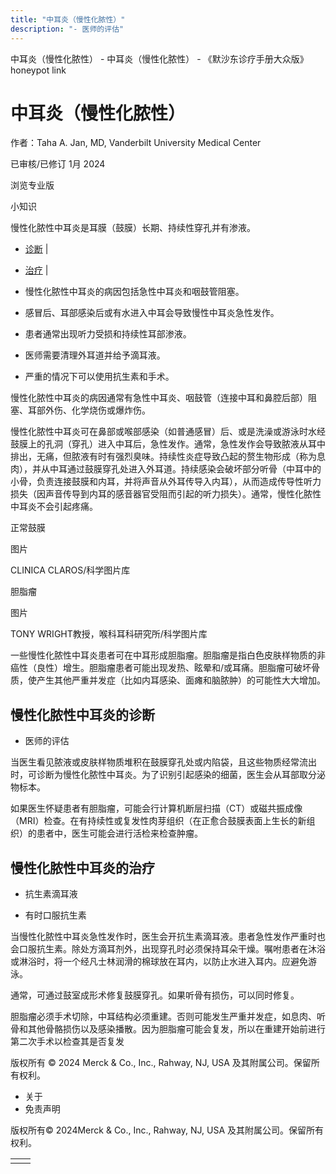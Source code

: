 ```yaml
---
title: "中耳炎（慢性化脓性）"
description: "- 医师的评估"
---
```


﻿中耳炎（慢性化脓性） \- 中耳炎（慢性化脓性） \- 《默沙东诊疗手册大众版》 honeypot link

# 中耳炎（慢性化脓性）

作者：Taha A. Jan, MD, Vanderbilt University Medical Center

已审核/已修订 1月 2024

浏览专业版

小知识

慢性化脓性中耳炎是耳膜（鼓膜）长期、持续性穿孔并有渗液。

- [诊断](#诊断_v26621942_zh) \|
- [治疗](#治疗_v795859_zh) \|

- 慢性化脓性中耳炎的病因包括急性中耳炎和咽鼓管阻塞。

- 感冒后、耳部感染后或有水进入中耳会导致慢性中耳炎急性发作。

- 患者通常出现听力受损和持续性耳部渗液。

- 医师需要清理外耳道并给予滴耳液。

- 严重的情况下可以使用抗生素和手术。


慢性化脓性中耳炎的病因通常有急性中耳炎、咽鼓管（连接中耳和鼻腔后部）阻塞、耳部外伤、化学烧伤或爆炸伤。

慢性化脓性中耳炎可在鼻部或喉部感染（如普通感冒）后、或是洗澡或游泳时水经鼓膜上的孔洞（穿孔）进入中耳后，急性发作。通常，急性发作会导致脓液从耳中排出，无痛，但脓液有时有强烈臭味。持续性炎症导致凸起的赘生物形成（称为息肉），并从中耳通过鼓膜穿孔处进入外耳道。持续感染会破坏部分听骨（中耳中的小骨，负责连接鼓膜和内耳，并将声音从外耳传导入内耳），从而造成传导性听力损失（因声音传导到内耳的感音器官受阻而引起的听力损失）。通常，慢性化脓性中耳炎不会引起疼痛。

正常鼓膜



图片

CLINICA CLAROS/科学图片库

胆脂瘤



图片

TONY WRIGHT教授，喉科耳科研究所/科学图片库

一些慢性化脓性中耳炎患者可在中耳形成胆脂瘤。胆脂瘤是指白色皮肤样物质的非癌性（良性）增生。胆脂瘤患者可能出现发热、眩晕和/或耳痛。胆脂瘤可破坏骨质，使产生其他严重并发症（比如内耳感染、面瘫和脑脓肿）的可能性大大增加。

## 慢性化脓性中耳炎的诊断

- 医师的评估


当医生看见脓液或皮肤样物质堆积在鼓膜穿孔处或内陷袋，且这些物质经常流出时，可诊断为慢性化脓性中耳炎。为了识别引起感染的细菌，医生会从耳部取分泌物标本。

如果医生怀疑患者有胆脂瘤，可能会行计算机断层扫描（CT）或磁共振成像（MRI）检查。在有持续性或复发性肉芽组织（在正愈合鼓膜表面上生长的新组织）的患者中，医生可能会进行活检来检查肿瘤。

## 慢性化脓性中耳炎的治疗

- 抗生素滴耳液

- 有时口服抗生素


当慢性化脓性中耳炎急性发作时，医生会开抗生素滴耳液。患者急性发作严重时也会口服抗生素。除处方滴耳剂外，出现穿孔时必须保持耳朵干燥。嘱咐患者在沐浴或淋浴时，将一个经凡士林润滑的棉球放在耳内，以防止水进入耳内。应避免游泳。

通常，可通过鼓室成形术修复鼓膜穿孔。如果听骨有损伤，可以同时修复。

胆脂瘤必须手术切除，中耳结构必须重建。否则可能发生严重并发症，如息肉、听骨和其他骨骼损伤以及感染播散。因为胆脂瘤可能会复发，所以在重建开始前进行第二次手术以检查其是否复发



版权所有 © 2024
Merck & Co., Inc., Rahway, NJ, USA 及其附属公司。保留所有权利。

- 关于
- 免责声明

版权所有© 2024Merck & Co., Inc., Rahway, NJ, USA 及其附属公司。保留所有权利。

|     |     |
| --- | --- |
|  |  |
